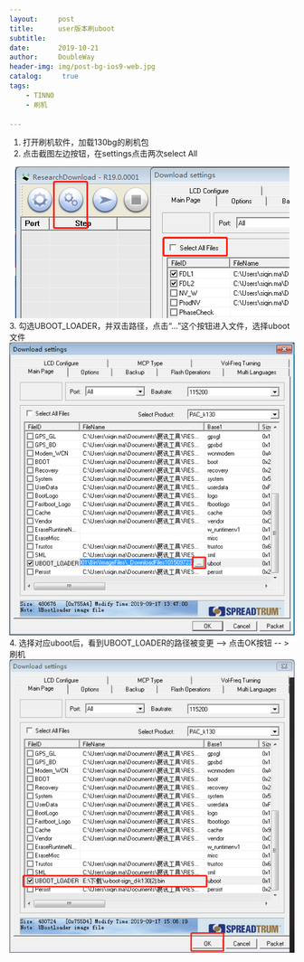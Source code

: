 ```yaml
---
layout:     post
title:      user版本刷uboot
subtitle:   
date:       2019-10-21
author:     DoubleWay
header-img: img/post-bg-ios9-web.jpg
catalog: 	 true
tags:
    - TINNO
    - 刷机
    
---
```


1. 打开刷机软件，加载130bg的刷机包
2. 点击截图左边按钮，在settings点击两次select All  
<div align="center">
	<img src="/img/2019-10-21/2019-10-21-1.1.png">  
</div>  
3. 勾选UBOOT_LOADER，并双击路径，点击“...”这个按钮进入文件，选择uboot文件
<div align="center">
	<img src="/img/2019-10-21/2019-10-21-1.2.png">  
</div>  
4. 选择对应uboot后，看到UBOOT_LOADER的路径被变更 --> 点击OK按钮 -- > 刷机
<div align="center">
	<img src="/img/2019-10-21/2019-10-21-1.3.png">  
</div>    



